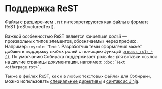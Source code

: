 # Поддержка ReST

Файлы с расширением `.rst` интерпретируются как файлы в формате ReST (reStructuredText).

Важной особенностью ReST является концепция _ролей_ — произвольных типов элементов, обозначаемых через префикс. Например: `` :myrole:`Text` ``. Разработчик темы оформления может добавить поддержку любых ролей с помощью функций [`process_role_*()`](../5-reference/4-plugin-api.md#process_role). По умолчанию Собирака поддерживает роль `doc` для вставки ссылок на другие страницы документации, например: `` :doc:`Text <otherpage.rst>` ``.

Также в файлах ReST, как и в любых текстовых файлах для Собираки, можно использовать [специальные директивы](3-directives.md) и [синтаксис Jinja](4-jinja.md).

